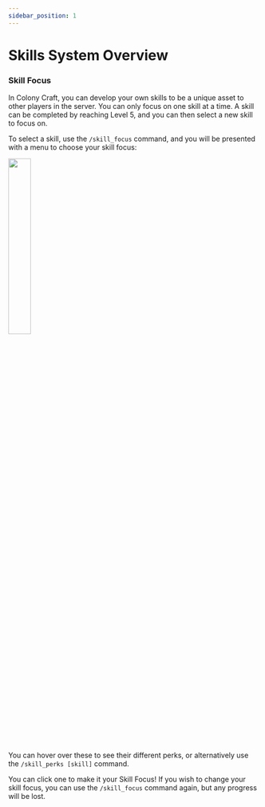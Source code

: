 ```yaml
---
sidebar_position: 1
---
```


# Skills System Overview

### Skill Focus

In Colony Craft, you can develop your own skills to be a unique asset to other players in the server. You can only focus on one skill at a time. A skill can be completed by reaching Level 5, and you can then select a new skill to focus on.

To select a skill, use the `/skill_focus` command, and you will be presented with a menu to choose your skill focus:

<img src="/img/skillfocus.png" width="30%" />

You can hover over these to see their different perks, or alternatively use the `/skill_perks [skill]` command.

You can click one to make it your Skill Focus! If you wish to change your skill focus, you can use the `/skill_focus` command again, but any progress will be lost.
